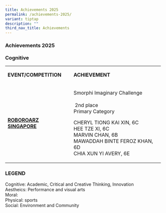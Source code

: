 ```yaml
---
title: Achievements 2025
permalink: /achievements-2025/
variant: tiptap
description: ""
third_nav_title: Achievements
---
```

<h3><strong>Achievements 2025</strong><br><br>Cognitive</h3>
<table style="minWidth: 50px">
<colgroup>
<col>
<col>
</colgroup>
<tbody>
<tr>
<td rowspan="1" colspan="1">
<p><strong>EVENT/COMPETITION</strong>
</p>
</td>
<td rowspan="1" colspan="1">
<p><strong>ACHIEVEMENT</strong>
</p>
</td>
</tr>
<tr>
<td rowspan="1" colspan="1">
<p><strong><u>ROBOROARZ SINGAPORE</u></strong>
</p>
</td>
<td rowspan="1" colspan="1">
<p>Smorphi Imaginary Challenge
<br>
<br>&nbsp;2nd place
<br>Primary Category</p>
<p></p>
<p>CHERYL TIONG KAI XIN, 6C
<br>HEE TZE XI, 6C
<br>MARVIN CHAN, 6B
<br>MAWADDAH BINTE FEROZ KHAN, 6D
<br>CHIA XUN YI AVERY, 6E</p>
</td>
</tr>
</tbody>
</table>
<p></p>
<h3><strong>LEGEND</strong></h3>
<p>Cognitive: Academic, Critical and Creative Thinking, Innovation
<br>Aestheics: Performance and visual arts
<br>Moral:
<br>Physical: sports
<br>Social: Environment and Community</p>